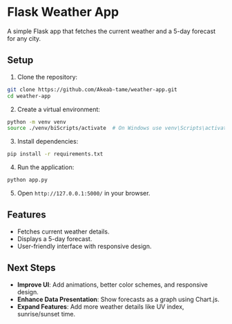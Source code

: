 # Flask Weather App

A simple Flask app that fetches the current weather and a 5-day forecast for any city.

## Setup

1. Clone the repository:
```bash
git clone https://github.com/Akeab-tame/weather-app.git
cd weather-app
```

2. Create a virtual environment:
```bash
python -m venv venv
source ./venv/biScripts/activate  # On Windows use venv\Scripts\activate
```

3. Install dependencies:
```bash
pip install -r requirements.txt
```

4. Run the application:
```bash
python app.py
```

5. Open `http://127.0.0.1:5000/` in your browser.

## Features
- Fetches current weather details.
- Displays a 5-day forecast.
- User-friendly interface with responsive design.

## Next Steps
- **Improve UI**: Add animations, better color schemes, and responsive design.
- **Enhance Data Presentation**: Show forecasts as a graph using Chart.js.
- **Expand Features**: Add more weather details like UV index, sunrise/sunset time.

